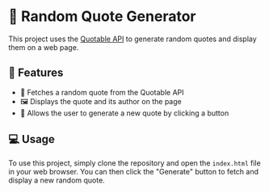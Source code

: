 # 📜 Random Quote Generator

This project uses the [Quotable API](https://api.quotable.io/random) to generate random quotes and display them on a web page.

## 🌟 Features

- 📖 Fetches a random quote from the Quotable API
- 🖼️ Displays the quote and its author on the page
- 🔁 Allows the user to generate a new quote by clicking a button

## 💻 Usage

To use this project, simply clone the repository and open the `index.html` file in your web browser. You can then click the "Generate" button to fetch and display a new random quote.
